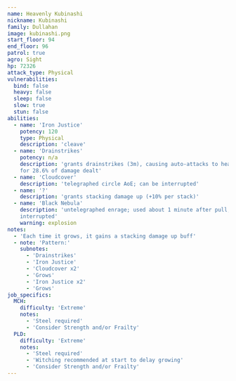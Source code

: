 ```yaml
---
name: Heavenly Kubinashi
nickname: Kubinashi
family: Dullahan
image: kubinashi.png
start_floor: 94
end_floor: 96
patrol: true
agro: Sight
hp: 72326
attack_type: Physical
vulnerabilities:
  bind: false
  heavy: false
  sleep: false
  slow: true
  stun: false
abilities:
  - name: 'Iron Justice'
    potency: 120
    type: Physical
    description: 'cleave'
  - name: 'Drainstrikes'
    potency: n/a
    description: 'grants drainstrikes (3m), causing auto-attacks to heal self
    for 28.6% of damage dealt'
  - name: 'Cloudcover'
    description: 'telegraphed circle AoE; can be interrupted'
  - name: '?'
    description: 'grants stacking damage up (+10% per stack)'
  - name: 'Black Nebula'
    description: 'untelegraphed enrage; used about 1 minute after pull; can be
    interrupted'
    warning: explosion
notes:
  - 'Each time it grows, it gains a stacking damage up buff'
  - note: 'Pattern:'
    subnotes:
      - 'Drainstrikes'
      - 'Iron Justice'
      - 'Cloudcover x2'
      - 'Grows'
      - 'Iron Justice x2'
      - 'Grows'
job_specifics:
  MCH:
    difficulty: 'Extreme'
    notes:
      - 'Steel required'
      - 'Consider Strength and/or Frailty'
  PLD:
    difficulty: 'Extreme'
    notes:
      - 'Steel required'
      - 'Witching recommended at start to delay growing'
      - 'Consider Strength and/or Frailty'
---
```

